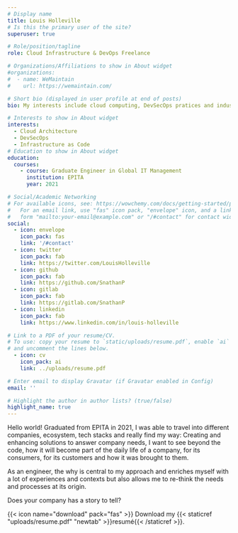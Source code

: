 ```yaml
---
# Display name
title: Louis Holleville
# Is this the primary user of the site?
superuser: true

# Role/position/tagline
role: Cloud Infrastructure & DevOps Freelance

# Organizations/Affiliations to show in About widget
#organizations:
#  - name: WeMaintain
#    url: https://wemaintain.com/

# Short bio (displayed in user profile at end of posts)
bio: My interests include cloud computing, DevSecOps pratices and industrialization.

# Interests to show in About widget
interests:
  - Cloud Architecture
  - DevSecOps
  - Infrastructure as Code
# Education to show in About widget
education:
  courses:
    - course: Graduate Engineer in Global IT Management
      institution: EPITA
      year: 2021

# Social/Academic Networking
# For available icons, see: https://wowchemy.com/docs/getting-started/page-builder/#icons
#   For an email link, use "fas" icon pack, "envelope" icon, and a link in the
#   form "mailto:your-email@example.com" or "/#contact" for contact widget.
social:
  - icon: envelope
    icon_pack: fas
    link: '/#contact'
  - icon: twitter
    icon_pack: fab
    link: https://twitter.com/LouisHolleville
  - icon: github
    icon_pack: fab
    link: https://github.com/SnathanP
  - icon: gitlab
    icon_pack: fab
    link: https://gitlab.com/SnathanP
  - icon: linkedin
    icon_pack: fab
    link: https://www.linkedin.com/in/louis-holleville

# Link to a PDF of your resume/CV.
# To use: copy your resume to `static/uploads/resume.pdf`, enable `ai` icons in `params.toml`,
# and uncomment the lines below.
  - icon: cv
    icon_pack: ai
    link: ../uploads/resume.pdf

# Enter email to display Gravatar (if Gravatar enabled in Config)
email: ''

# Highlight the author in author lists? (true/false)
highlight_name: true
---
```


Hello world! Graduated from EPITA in 2021, I was able to travel into different companies, ecosystem, tech stacks and really find my way: Creating and enhancing solutions to answer company needs, I want to see beyond the code, how it will become part of the daily life of a company, for its consumers, for its customers and how it was brought to them.

As an engineer, the why is central to my approach and enriches myself with a lot of experiences and contexts but also allows me to re-think the needs and processes at its origin.

Does your company has a story to tell?

{{< icon name="download" pack="fas" >}} Download my {{< staticref "uploads/resume.pdf" "newtab" >}}resumé{{< /staticref >}}.
